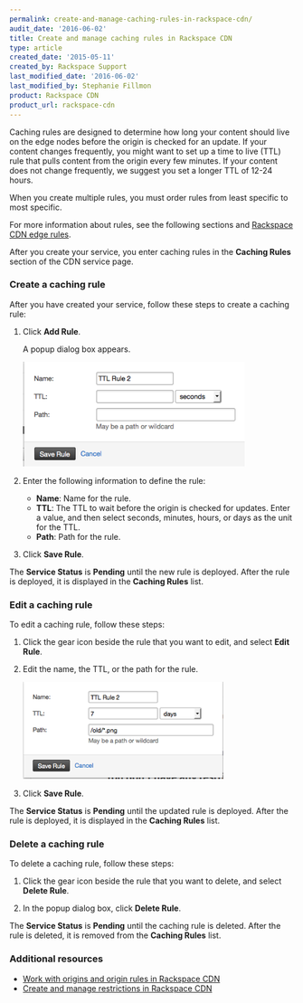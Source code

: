 ```yaml
---
permalink: create-and-manage-caching-rules-in-rackspace-cdn/
audit_date: '2016-06-02'
title: Create and manage caching rules in Rackspace CDN
type: article
created_date: '2015-05-11'
created_by: Rackspace Support
last_modified_date: '2016-06-02'
last_modified_by: Stephanie Fillmon
product: Rackspace CDN
product_url: rackspace-cdn
---
```


Caching rules are designed to determine how long your content should
live on the edge nodes before the origin is checked for an update. If
your content changes frequently, you might want to set up a time to live
(TTL) rule that pulls content from the origin every few minutes. If your
content does not change frequently, we suggest you set a longer TTL of
12-24 hours.

When you create multiple rules, you must order rules from least specific
to most specific.

For more information about rules, see the following sections and
[Rackspace CDN edge
rules](/how-to/rackspace-cdn-edge-rules).

After you create your service, you enter caching rules in the **Caching
Rules** section of the CDN service page.

### Create a caching rule

After you have created your service, follow these steps to create a
caching rule:

1. Click **Add Rule**.

   A popup dialog box appears.

   <img src="ScreenShot2015-10-02at11.22.58AM.png" width="392" height="185" />

2. Enter the following information to define the rule:

   - **Name**: Name for the rule.
   - **TTL**: The TTL to wait before the origin is checked for updates.
    Enter a value, and then select seconds, minutes, hours, or days as
    the unit for the TTL.
   - **Path**: Path for the rule.

3. Click **Save Rule**.

The **Service Status** is **Pending** until the new rule is deployed. After the rule is deployed, it is displayed in the **Caching Rules** list.

### Edit a caching rule

To edit a caching rule, follow these steps:

1. Click the gear icon beside the rule that you want to edit, and select
**Edit Rule**.

2. Edit the name, the TTL, or the path for the rule.

   <img src="ScreenShot2015-10-02at11.39.23AM.png" width="354" height="172" />

3. Click **Save Rule**.

The **Service Status** is **Pending** until the
updated rule is deployed. After the rule is deployed, it is displayed in
the **Caching Rules** list.

### Delete a caching rule

To delete a caching rule, follow these steps:

1. Click the gear icon beside the rule that you want to delete, and
select **Delete Rule**.

2. In the popup dialog box, click **Delete Rule**.

The **Service Status** is **Pending** until the caching rule is deleted.
After the rule is deleted, it is removed from the **Caching Rules**
list.

### Additional resources

- [Work with origins and origin rules in Rackspace CDN](/how-to/work-with-origins-and-origin-rules-in-rackspace-cdn)
- [Create and manage restrictions in Rackspace CDN](/how-to/create-and-manage-restrictions-in-rackspace-cdn)

